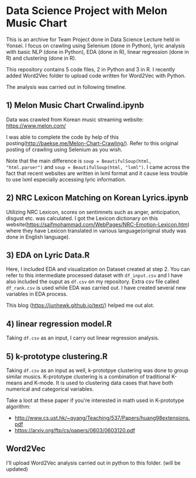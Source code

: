 # Data Science Project with Melon Music Chart

This is an archive for Team Project done in Data Science Lecture held in Yonsei. I focus on crawling using Selenium (done in Python), lyric analysis with basic NLP (done in Python), EDA (done in R), linear regression (done in R) and clustering (done in R).

This repository contains 5 code files, 2 in Python and 3 in R. 
I recently added Word2Vec folder to upload code written for Word2Vec with Python.

The analysis was carried out in following timeline.

## 1) Melon Music Chart Crwalind.ipynb

Data was crawled from Korean music streaming website: https://www.melon.com/

I was able to complete the code by help of this posting(http://baekse.me/Melon-Chart-Crawling/). Refer to this original posting of crawling using Selenium as you wish. 

Note that the main difference is `soup = BeautifulSoup(html, "html.parser")` and `soup = BeautifulSoup(html, "lxml")`. I came across the fact that recent websites are written in lxml format and it cause less trouble to use lxml especially accessing lyric information.


## 2) NRC Lexicon Matching on Korean Lyrics.ipynb

Utilizing NRC Lexicon, scores on sentimnets such as anger, anticipation, disgust etc. was calculated. I got the Lexicon dictionary on this website(https://saifmohammad.com/WebPages/NRC-Emotion-Lexicon.htm) where they have Lexicon translated in various language(original study was done in English language).


## 3) EDA on Lyric Data.R

Here, I included EDA and visualization on Dataset created at step 2. You can refer to this intermediate processed dataset with `df_input.csv` and I have also included the ouput as `df.csv` on my repository. Extra csv file called `df_rank.csv` is used while EDA was carried out. I have created several new variables in EDA process.

This blog (https://junhewk.github.io/text/) helped me out alot. 


## 4) linear regression model.R

Taking `df.csv` as an input, I carry out linear regression analysis.


## 5) k-prototype clustering.R

Taking `df.csv` as an input as well, k-prototpye clustering was done to group similar musics. K-prototype clustering is a combination of traditional K-means and K-mode. It is used to clustering data cases that have both numerical and categorical variables. 

Take a loot at these paper if you're interested in math used in K-prototype algorithm:  
* http://www.cs.ust.hk/~qyang/Teaching/537/Papers/huang98extensions.pdf  
* https://arxiv.org/ftp/cs/papers/0603/0603120.pdf  

## Word2Vec

I'll upload Word2Vec analysis carried out in python to this folder. (will be updated)
